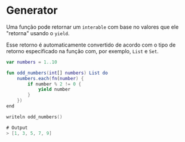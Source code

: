 # Generator

Uma função pode retornar um `interable` com base no valores que ele "retorna" usando o `yield`.&#x20;

Esse retorno é automaticamente convertido de acordo com o tipo de retorno especificado na função com, por exemplo, `List` e `Set`.

```kotlin
var numbers = 1..10

fun odd_numbers(int[] numbers) List do
    numbers.each(fn(number) {
        if number % 2 != 0 {
            yield number
        }
    })
end

writeln odd_numbers()

# Output
> [1, 3, 5, 7, 9]
```
